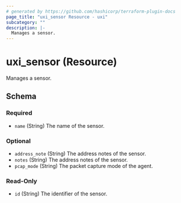 ```yaml
---
# generated by https://github.com/hashicorp/terraform-plugin-docs
page_title: "uxi_sensor Resource - uxi"
subcategory: ""
description: |-
  Manages a sensor.
---
```


# uxi_sensor (Resource)

Manages a sensor.



<!-- schema generated by tfplugindocs -->
## Schema

### Required

- `name` (String) The name of the sensor.

### Optional

- `address_note` (String) The address notes of the sensor.
- `notes` (String) The address notes of the sensor.
- `pcap_mode` (String) The packet capture mode of the agent.

### Read-Only

- `id` (String) The identifier of the sensor.
